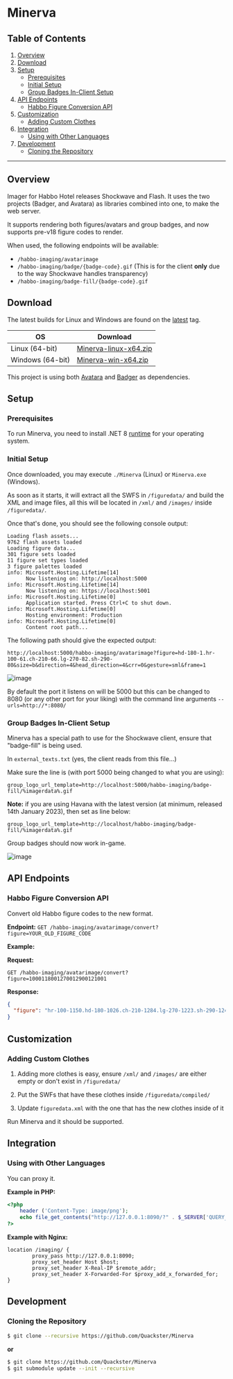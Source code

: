 # Minerva

## Table of Contents

1. [Overview](#overview)
2. [Download](#download)
3. [Setup](#setup)
   - [Prerequisites](#prerequisites)
   - [Initial Setup](#initial-setup)
   - [Group Badges In-Client Setup](#group-badges-in-client-setup)
4. [API Endpoints](#api-endpoints)
   - [Habbo Figure Conversion API](#habbo-figure-conversion-api)
5. [Customization](#customization)
   - [Adding Custom Clothes](#adding-custom-clothes)
6. [Integration](#integration)
   - [Using with Other Languages](#using-with-other-languages)
7. [Development](#development)
   - [Cloning the Repository](#cloning-the-repository)

---

## Overview

Imager for Habbo Hotel releases Shockwave and Flash. It uses the two projects (Badger, and Avatara) as libraries combined into one, to make the web server.

It supports rendering both figures/avatars and group badges, and now supports pre-v18 figure codes to render.

When used, the following endpoints will be available:

- `/habbo-imaging/avatarimage`
- `/habbo-imaging/badge/{badge-code}.gif` (This is for the client **only** due to the way Shockwave handles transparency)
- `/habbo-imaging/badge-fill/{badge-code}.gif`

## Download

The latest builds for Linux and Windows are found on the [latest](https://github.com/Quackster/Minerva/releases/tag/latest) tag.

| OS | Download |
|---|---|
| Linux (64-bit) | [Minerva-linux-x64.zip](https://github.com/Quackster/Minerva/releases/download/latest/Minerva-linux-x64.zip) |
| Windows (64-bit) | [Minerva-win-x64.zip](https://github.com/Quackster/Minerva/releases/download/latest/Minerva-win-x64.zip) |

This project is using both [Avatara](https://github.com/Quackster/Avatara) and [Badger](https://github.com/Quackster/Badger) as dependencies.

## Setup

### Prerequisites

To run Minerva, you need to install .NET 8 [runtime](https://dotnet.microsoft.com/en-us/download/dotnet/8.0) for your operating system.

### Initial Setup

Once downloaded, you may execute `./Minerva` (Linux) or `Minerva.exe` (Windows).

As soon as it starts, it will extract all the SWFS in `/figuredata/` and build the XML and image files, all this will be located in `/xml/` and `/images/` inside `/figuredata/`.

Once that's done, you should see the following console output:

```
Loading flash assets...
9762 flash assets loaded
Loading figure data...
301 figure sets loaded
11 figure set types loaded
3 figure palettes loaded
info: Microsoft.Hosting.Lifetime[14]
      Now listening on: http://localhost:5000
info: Microsoft.Hosting.Lifetime[14]
      Now listening on: https://localhost:5001
info: Microsoft.Hosting.Lifetime[0]
      Application started. Press Ctrl+C to shut down.
info: Microsoft.Hosting.Lifetime[0]
      Hosting environment: Production
info: Microsoft.Hosting.Lifetime[0]
      Content root path...
```

The following path should give the expected output:

```
http://localhost:5000/habbo-imaging/avatarimage?figure=hd-180-1.hr-100-61.ch-210-66.lg-270-82.sh-290-80&size=b&direction=4&head_direction=4&crr=0&gesture=sml&frame=1
```

![image](https://user-images.githubusercontent.com/1328523/212457834-67011df8-db85-41da-ad71-129bd1fadd33.png)

By default the port it listens on will be 5000 but this can be changed to 8080 (or any other port for your liking) with the command line arguments `--urls=http://*:8080/`

### Group Badges In-Client Setup

Minerva has a special path to use for the Shockwave client, ensure that "badge-fill" is being used.

In `external_texts.txt` (yes, the client reads from this file...)

Make sure the line is (with port 5000 being changed to what you are using):

```
group_logo_url_template=http://localhost:5000/habbo-imaging/badge-fill/%imagerdata%.gif
```

**Note:** if you are using Havana with the latest version (at minimum, released 14th January 2023), then set as line below:

```
group_logo_url_template=http://localhost/habbo-imaging/badge-fill/%imagerdata%.gif
```

Group badges should now work in-game.

![image](https://user-images.githubusercontent.com/1328523/212458081-6f3d390b-48de-4401-bb56-8beab3250269.png)

## API Endpoints

### Habbo Figure Conversion API

Convert old Habbo figure codes to the new format.

**Endpoint:** `GET /habbo-imaging/avatarimage/convert?figure=YOUR_OLD_FIGURE_CODE`

**Example:**

**Request:**
```
GET /habbo-imaging/avatarimage/convert?figure=1000118001270012900121001
```

**Response:**
```json
{
  "figure": "hr-100-1150.hd-180-1026.ch-210-1284.lg-270-1223.sh-290-1247.ha-0-1150"
}
```

## Customization

### Adding Custom Clothes

1. Adding more clothes is easy, ensure `/xml/` and `/images/` are either empty or don't exist in `/figuredata/`

2. Put the SWFs that have these clothes inside `/figuredata/compiled/`

3. Update `figuredata.xml` with the one that has the new clothes inside of it

Run Minerva and it should be supported.

## Integration

### Using with Other Languages

You can proxy it.

**Example in PHP:**

```php
<?php
	header ('Content-Type: image/png');
	echo file_get_contents("http://127.0.0.1:8090/?" . $_SERVER['QUERY_STRING']);
?>
```

**Example with Nginx:**

```nginx
location /imaging/ {
        proxy_pass http://127.0.0.1:8090;
        proxy_set_header Host $host;
        proxy_set_header X-Real-IP $remote_addr;
        proxy_set_header X-Forwarded-For $proxy_add_x_forwarded_for;
}
```

## Development

### Cloning the Repository

```bash
$ git clone --recursive https://github.com/Quackster/Minerva
```

**or**

```bash
$ git clone https://github.com/Quackster/Minerva
$ git submodule update --init --recursive
```